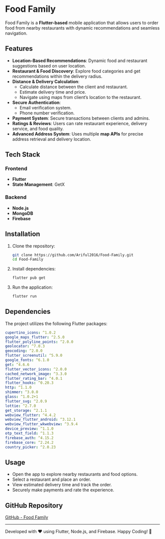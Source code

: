 # Food Family

Food Family is a **Flutter-based** mobile application that allows users to order food from nearby restaurants with dynamic recommendations and seamless navigation.

## Features
- **Location-Based Recommendations**: Dynamic food and restaurant suggestions based on user location.
- **Restaurant & Food Discovery**: Explore food categories and get recommendations within the delivery radius.
- **Distance & Delivery Calculation**:
  - Calculate distance between the client and restaurant.
  - Estimate delivery time and price.
  - Navigate using maps from client’s location to the restaurant.
- **Secure Authentication**:
  - Email verification system.
  - Phone number verification.
- **Payment System**: Secure transactions between clients and admins.
- **Ratings & Reviews**: Users can rate restaurant experience, delivery service, and food quality.
- **Advanced Address System**: Uses multiple **map APIs** for precise address retrieval and delivery location.

## Tech Stack
### Frontend
- **Flutter**
- **State Management**: GetX

### Backend
- **Node.js**
- **MongoDB**
- **Firebase**

## Installation
1. Clone the repository:
   ```sh
   git clone https://github.com/Ariful2016/Food-Family.git
   cd Food-Family
   ```
2. Install dependencies:
   ```sh
   flutter pub get
   ```
3. Run the application:
   ```sh
   flutter run
   ```

## Dependencies
The project utilizes the following Flutter packages:

```yaml
cupertino_icons: ^1.0.2
google_maps_flutter: ^2.5.0
flutter_polyline_points: ^2.0.0
geolocator: ^7.0.3
geocoding: ^2.0.0
flutter_screenutil: ^5.9.0
google_fonts: ^6.1.0
get: ^4.6.6
flutter_vector_icons: ^2.0.0
cached_network_image: ^3.3.0
flutter_rating_bar: ^4.0.1
flutter_hooks: ^0.20.3
http: ^1.1.0
shimmer: ^3.0.0
glass: ^1.0.2+1
flutter_svg: ^2.0.9
lottie: ^2.7.0
get_storage: ^2.1.1
webview_flutter: ^4.4.2
webview_flutter_android: ^3.12.1
webview_flutter_wkwebview: ^3.9.4
device_preview: ^1.1.0
otp_text_field: ^1.1.3
firebase_auth: ^4.15.2
firebase_core: ^2.24.2
country_picker: ^2.0.23
```

## Usage
- Open the app to explore nearby restaurants and food options.
- Select a restaurant and place an order.
- View estimated delivery time and track the order.
- Securely make payments and rate the experience.

## GitHub Repository
[GitHub - Food Family](https://github.com/Ariful2016/Food-Family)

---
Developed with ❤️ using Flutter, Node.js, and Firebase. Happy Coding! 🚀

